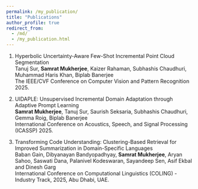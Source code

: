 ```yaml
---
permalink: /my_publication/
title: "Publications"
author_profile: true
redirect_from: 
  - /md/
  - /my_publication.html
---
```




1. Hyperbolic Uncertainty-Aware Few-Shot Incremental Point Cloud Segmentation 
   <br> Tanuj Sur, **Samrat Mukherjee**, Kaizer Rahaman, Subhashis Chaudhuri, Muhammad Haris Khan, Biplab Banerjee
   <br> The IEEE/CVF Conference on Computer Vision and Pattern Recognition 2025.   

2. UIDAPLE: Unsupervised Incremental Domain Adaptation through Adaptive Prompt Learning
   <br> **Samrat Mukherjee**, Tanuj Sur, Saurish Seksaria, Subhashis Chaudhuri, Gemma Roig, Biplab Banerjee
   <br> International Conference on Acoustics, Speech, and Signal Processing (ICASSP) 2025.

3. Transforming Code Understanding: Clustering-Based Retrieval for Improved Summarization in Domain-Specific Languages
   <br> Baban Gain, Dibyanayan Bandyopadhyay, **Samrat Mukherjee**, Aryan Sahoo, Saswati Dana, Palanivel Kodeswaran, Sayandeep Sen, Asif Ekbal and Dinesh Garg
   <br> International Conference on Computational Linguistics (COLING) - Industry Track, 2025, Abu Dhabi, UAE.
